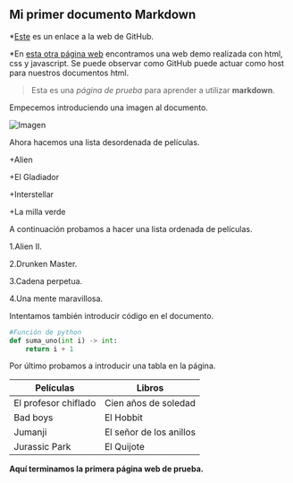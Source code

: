 ## Mi primer documento Markdown

*[Este](https://github.com) es un enlace a la web de GitHub.

*En [esta otra página web](https://rafhoygar.github.io/demo-web-main/) encontramos una web demo realizada con html, css y javascript.
Se puede observar como GitHub puede actuar como host para nuestros documentos html.

>Esta es una *página de prueba* para aprender a utilizar **markdown**.

Empecemos introduciendo una imagen al documento.

![Imagen](C:\Users\rahogar\Pictures\flamenco_agua.jpg)

Ahora hacemos una lista desordenada de películas.

+Alien

+El Gladiador

+Interstellar

+La milla verde

A continuación probamos a hacer una lista ordenada de películas.

1.Alien II.

2.Drunken Master.

3.Cadena perpetua.

4.Una mente maravillosa.

Intentamos también introducir código en el documento.

```python
#Función de python
def suma_uno(int i) -> int:
    return i + 1
```

Por último probamos a introducir una tabla en la página.

| Películas              | Libros                  |
|------------------------|-------------------------|
| El profesor chiflado   | Cien años de soledad    |
| Bad boys               | El Hobbit               |
| Jumanji                | El señor de los anillos |
| Jurassic Park          | El Quijote              |

**Aquí terminamos la primera página web de prueba.**


